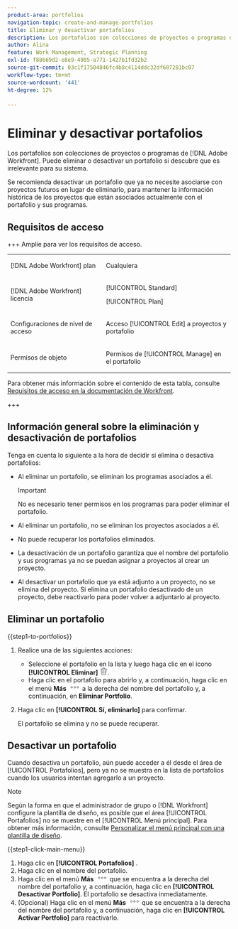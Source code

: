 ```yaml
---
product-area: portfolios
navigation-topic: create-and-manage-portfolios
title: Eliminar y desactivar portafolios
description: Los portafolios son colecciones de proyectos o programas de Adobe Workfront. Puede eliminar o desactivar un portafolio si descubre que es irrelevante para su sistema.
author: Alina
feature: Work Management, Strategic Planning
exl-id: f88669d2-e8e9-4905-a771-1427b1fd32b2
source-git-commit: 03c1f17504846fc4b8c4114ddc32df687281bc07
workflow-type: tm+mt
source-wordcount: '441'
ht-degree: 12%

---
```


# Eliminar y desactivar portafolios

<!--Audited: 2/2024-->

Los portafolios son colecciones de proyectos o programas de [!DNL Adobe Workfront]. Puede eliminar o desactivar un portafolio si descubre que es irrelevante para su sistema.

Se recomienda desactivar un portafolio que ya no necesite asociarse con proyectos futuros en lugar de eliminarlo, para mantener la información histórica de los proyectos que están asociados actualmente con el portafolio y sus programas.

## Requisitos de acceso

+++ Amplíe para ver los requisitos de acceso.

<table style="table-layout:auto"> 
 <col> 
 <col> 
 <tbody> 
  <tr> 
   <td role="rowheader">[!DNL Adobe Workfront] plan</td> 
   <td> <p>Cualquiera </p> </td> 
  </tr> 
  <tr> 
   <td role="rowheader">[!DNL Adobe Workfront] licencia</td> 
   <td> <p>[!UICONTROL Standard]</p>
   <p>[!UICONTROL Plan]</p> </td> 
  </tr> 
  <tr> 
   <td role="rowheader">Configuraciones de nivel de acceso</td> 
   <td> <p>Acceso [!UICONTROL Edit] a proyectos y portafolio</p>  </td> 
  </tr> 
  <tr> 
   <td role="rowheader">Permisos de objeto</td> 
   <td> <p>Permisos de [!UICONTROL Manage] en el portafolio </p> </td> 
  </tr> 
 </tbody> 
</table>

Para obtener más información sobre el contenido de esta tabla, consulte [Requisitos de acceso en la documentación de Workfront](/help/quicksilver/administration-and-setup/add-users/access-levels-and-object-permissions/access-level-requirements-in-documentation.md).

+++

## Información general sobre la eliminación y desactivación de portafolios

Tenga en cuenta lo siguiente a la hora de decidir si elimina o desactiva portafolios:

* Al eliminar un portafolio, se eliminan los programas asociados a él.

  >[!IMPORTANT]
  >
  >No es necesario tener permisos en los programas para poder eliminar el portafolio.

* Al eliminar un portafolio, no se eliminan los proyectos asociados a él.
* No puede recuperar los portafolios eliminados.
* La desactivación de un portafolio garantiza que el nombre del portafolio y sus programas ya no se puedan asignar a proyectos al crear un proyecto.
* Al desactivar un portafolio que ya está adjunto a un proyecto, no se elimina del proyecto. Si elimina un portafolio desactivado de un proyecto, debe reactivarlo para poder volver a adjuntarlo al proyecto.

## Eliminar un portafolio

{{step1-to-portfolios}}

1. Realice una de las siguientes acciones:

   * Seleccione el portafolio en la lista y luego haga clic en el icono **[!UICONTROL Eliminar]** ![Eliminar icono](assets/delete.png).
   * Haga clic en el portafolio para abrirlo y, a continuación, haga clic en el menú **Más** ![Menú más](assets/more-icon.png) a la derecha del nombre del portafolio y, a continuación, en **Eliminar Portfolio**.
1. Haga clic en **[!UICONTROL Sí, eliminarlo]** para confirmar.

   El portafolio se elimina y no se puede recuperar.

## Desactivar un portafolio

Cuando desactiva un portafolio, aún puede acceder a él desde el área de [!UICONTROL Portafolios], pero ya no se muestra en la lista de portafolios cuando los usuarios intentan agregarlo a un proyecto.

>[!NOTE]
>
>Según la forma en que el administrador de grupo o [!DNL Workfront] configure la plantilla de diseño, es posible que el área [!UICONTROL Portafolios] no se muestre en el [!UICONTROL Menú principal]. Para obtener más información, consulte [Personalizar el menú principal con una plantilla de diseño](../../../administration-and-setup/customize-workfront/use-layout-templates/customize-main-menu.md).

{{step1-click-main-menu}}

1. Haga clic en **[!UICONTROL Portafolios]** .
1. Haga clic en el nombre del portafolio.
1. Haga clic en el menú **Más** ![Menú más](assets/more-icon.png) que se encuentra a la derecha del nombre del portafolio y, a continuación, haga clic en **[!UICONTROL Desactivar Portfolio]**.
El portafolio se desactiva inmediatamente.
1. (Opcional) Haga clic en el menú **Más** ![Menú más](assets/more-icon.png) que se encuentra a la derecha del nombre del portafolio y, a continuación, haga clic en **[!UICONTROL Activar Portfolio]** para reactivarlo.


